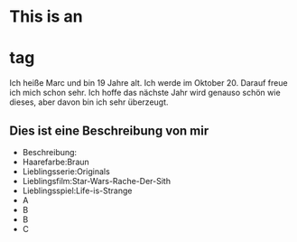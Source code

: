 # This is an <h1> tag

 Ich heiße Marc und bin 19 Jahre alt.
 Ich werde im Oktober 20.
 Darauf freue ich mich schon sehr.
 Ich hoffe das nächste Jahr wird genauso schön wie dieses, aber davon bin ich sehr überzeugt.
 
## Dies ist eine Beschreibung von mir
* Beschreibung:
 * Haarefarbe:Braun
 * Lieblingsserie:Originals
 * Lieblingsfilm:Star-Wars-Rache-Der-Sith
 * Lieblingsspiel:Life-is-Strange
* A
 * B
* B
 * C



